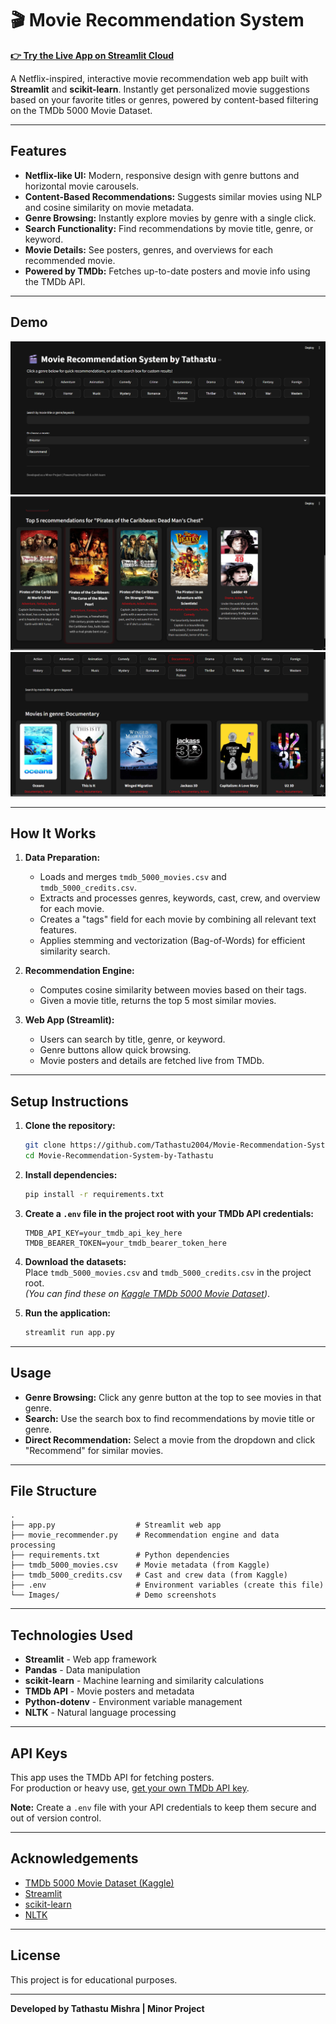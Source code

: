 # 🎬 Movie Recommendation System

**[👉 Try the Live App on Streamlit Cloud](https://movie-recommendation-system-by-tathastu-wayhmoxsbv6cryubndmnyh.streamlit.app/?embed_options=show_toolbar,show_padding,show_footer,show_colored_line,light_theme,dark_theme)**

A Netflix-inspired, interactive movie recommendation web app built with **Streamlit** and **scikit-learn**. Instantly get personalized movie suggestions based on your favorite titles or genres, powered by content-based filtering on the TMDb 5000 Movie Dataset.

---

## Features

- **Netflix-like UI:** Modern, responsive design with genre buttons and horizontal movie carousels.
- **Content-Based Recommendations:** Suggests similar movies using NLP and cosine similarity on movie metadata.
- **Genre Browsing:** Instantly explore movies by genre with a single click.
- **Search Functionality:** Find recommendations by movie title, genre, or keyword.
- **Movie Details:** See posters, genres, and overviews for each recommended movie.
- **Powered by TMDb:** Fetches up-to-date posters and movie info using the TMDb API.

---

## Demo

![Demo Screenshot](Demo1.png)
![Demo Screenshot](Demo2.png)
![Demo Screenshot](Demo3.png)

---

## How It Works

1. **Data Preparation:**  
   - Loads and merges `tmdb_5000_movies.csv` and `tmdb_5000_credits.csv`.
   - Extracts and processes genres, keywords, cast, crew, and overview for each movie.
   - Creates a "tags" field for each movie by combining all relevant text features.
   - Applies stemming and vectorization (Bag-of-Words) for efficient similarity search.

2. **Recommendation Engine:**  
   - Computes cosine similarity between movies based on their tags.
   - Given a movie title, returns the top 5 most similar movies.

3. **Web App (Streamlit):**  
   - Users can search by title, genre, or keyword.
   - Genre buttons allow quick browsing.
   - Movie posters and details are fetched live from TMDb.

---

## Setup Instructions

1. **Clone the repository:**
   ```bash
   git clone https://github.com/Tathastu2004/Movie-Recommendation-System-by-Tathastu.git
   cd Movie-Recommendation-System-by-Tathastu
   ```

2. **Install dependencies:**
   ```bash
   pip install -r requirements.txt
   ```

3. **Create a `.env` file in the project root with your TMDb API credentials:**
   ```
   TMDB_API_KEY=your_tmdb_api_key_here
   TMDB_BEARER_TOKEN=your_tmdb_bearer_token_here
   ```

4. **Download the datasets:**  
   Place `tmdb_5000_movies.csv` and `tmdb_5000_credits.csv` in the project root.  
   *(You can find these on [Kaggle TMDb 5000 Movie Dataset](https://www.kaggle.com/datasets/tmdb/tmdb-movie-metadata))*.

5. **Run the application:**
   ```bash
   streamlit run app.py
   ```

---

## Usage

- **Genre Browsing:** Click any genre button at the top to see movies in that genre.
- **Search:** Use the search box to find recommendations by movie title or genre.
- **Direct Recommendation:** Select a movie from the dropdown and click "Recommend" for similar movies.

---

## File Structure

```
.
├── app.py                  # Streamlit web app
├── movie_recommender.py    # Recommendation engine and data processing
├── requirements.txt        # Python dependencies
├── tmdb_5000_movies.csv    # Movie metadata (from Kaggle)
├── tmdb_5000_credits.csv   # Cast and crew data (from Kaggle)
├── .env                    # Environment variables (create this file)
└── Images/                 # Demo screenshots
```

---

## Technologies Used

- **Streamlit** - Web app framework
- **Pandas** - Data manipulation
- **scikit-learn** - Machine learning and similarity calculations
- **TMDb API** - Movie posters and metadata
- **Python-dotenv** - Environment variable management
- **NLTK** - Natural language processing

---

## API Keys

This app uses the TMDb API for fetching posters.  
For production or heavy use, [get your own TMDb API key](https://www.themoviedb.org/documentation/api).

**Note:** Create a `.env` file with your API credentials to keep them secure and out of version control.

---

## Acknowledgements

- [TMDb 5000 Movie Dataset (Kaggle)](https://www.kaggle.com/datasets/tmdb/tmdb-movie-metadata)
- [Streamlit](https://streamlit.io/)
- [scikit-learn](https://scikit-learn.org/)
- [NLTK](https://www.nltk.org/)

---

## License

This project is for educational purposes.

---

**Developed by Tathastu Mishra | Minor Project**
